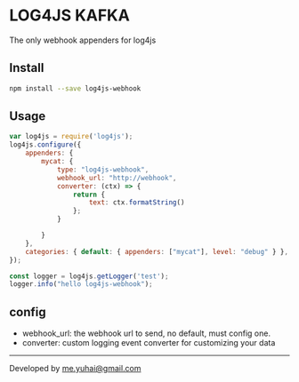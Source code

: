 # LOG4JS KAFKA 
The only webhook appenders for log4js

## Install

```bash
npm install --save log4js-webhook
```

## Usage

```javascript
var log4js = require('log4js');
log4js.configure({
    appenders: {
        mycat: {
            type: "log4js-webhook",
            webhook_url: "http://webhook",
            converter: (ctx) => {
                return {
                    text: ctx.formatString()
                };
            }

        }
    },
    categories: { default: { appenders: ["mycat"], level: "debug" } },
});

const logger = log4js.getLogger('test');
logger.info("hello log4js-webhook");
```

## config

* webhook_url: the webhook url to send, no default, must config one.
* converter: custom logging event converter for customizing your data

--------------------------------------

Developed by me.yuhai@gmail.com